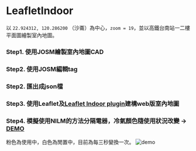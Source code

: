 # LeafletIndoor
以 `22.924312, 120.286200` （沙崙）為中心，`zoom = 19`，並以高鐵台南站一二樓平面圖繪製室內地圖。
### Step1. 使用JOSM繪製室內地圖CAD
### Step2. 使用JOSM編輯tag
### Step2. 匯出成json檔
### Step3. 使用Leaflet及[Leaflet Indoor plugin](https://github.com/cbaines/leaflet-indoor)建構web版室內地圖
### Step4. 模擬使用NILM的方法分隔電器，冷氣顏色隨使用狀況改變 → [DEMO](http://geomatics-ncku107.lionfree.net/Test/leaflet-indoor/examples/)
粉色為使用中，白色為閒置中，目前為每三秒變換一次。
![demo](https://i.imgur.com/EcTnX2d.png)
